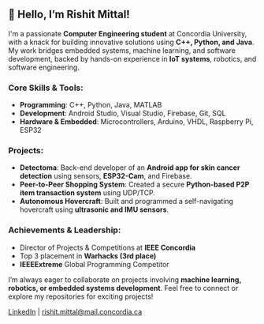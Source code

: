 <!--
**rishit2003/rishit2003** is a ✨ _special_ ✨ repository because its `README.md` (this file) appears on your GitHub profile.

Here are some ideas to get you started:

- 🔭 I’m currently working on ...
- 🌱 I’m currently learning ...
- 👯 I’m looking to collaborate on ...
- 🤔 I’m looking for help with ...
- 💬 Ask me about ...
- 📫 How to reach me: ...
- 😄 Pronouns: ...
- ⚡ Fun fact: ...
-->

## 👋 Hello, I’m Rishit Mittal!

I'm a passionate **Computer Engineering student** at Concordia University, with a knack for building innovative solutions using **C++, Python, and Java**. My work bridges embedded systems, machine learning, and software development, backed by hands-on experience in **IoT systems**, robotics, and software engineering.

### Core Skills & Tools:
- **Programming**: C++, Python, Java, MATLAB  
- **Development**: Android Studio, Visual Studio, Firebase, Git, SQL  
- **Hardware & Embedded**: Microcontrollers, Arduino, VHDL, Raspberry Pi, ESP32  

### Projects:
- **Detectoma**: Back-end developer of an **Android app for skin cancer detection** using sensors, **ESP32-Cam**, and Firebase.  
- **Peer-to-Peer Shopping System**: Created a secure **Python-based P2P item transaction system** using UDP/TCP.  
- **Autonomous Hovercraft**: Built and programmed a self-navigating hovercraft using **ultrasonic and IMU sensors**.

### Achievements & Leadership:
- Director of Projects & Competitions at **IEEE Concordia**  
- Top 3 placement in **Warhacks (3rd place)**  
- **IEEEExtreme** Global Programming Competitor  

I’m always eager to collaborate on projects involving **machine learning, robotics, or embedded systems development**. Feel free to connect or explore my repositories for exciting projects!

[LinkedIn](www.linkedin.com/in/rishit-mittal) | rishit.mittal@mail.concordia.ca
